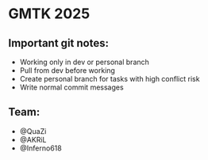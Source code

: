 # GMTK 2025
## Important git notes:
- Working only in dev or personal branch
- Pull from dev before working
- Create personal branch for tasks with high conflict risk
- Write normal commit messages 
## Team:
- @QuaZi
- @AKRiL
- @Inferno618
